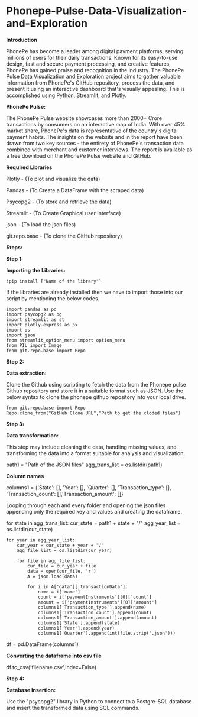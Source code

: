 # Phonepe-Pulse-Data-Visualization-and-Exploration
**Introduction**

PhonePe has become a leader among digital payment platforms, serving millions of users for their daily transactions. Known for its easy-to-use design, fast and secure payment processing, and creative features, PhonePe has gained praise and recognition in the industry. The PhonePe Pulse Data Visualization and Exploration project aims to gather valuable information from PhonePe's GitHub repository, process the data, and present it using an interactive dashboard that's visually appealing. This is accomplished using Python, Streamlit, and Plotly.

**PhonePe Pulse:**

The PhonePe Pulse website showcases more than 2000+ Crore transactions by consumers on an interactive map of India. With over 45% market share, PhonePe's data is representative of the country's digital payment habits. The insights on the website and in the report have been drawn from two key sources - the entirety of PhonePe's transaction data combined with merchant and customer interviews. The report is available as a free download on the PhonePe Pulse website and GitHub.

**Required Libraries**

Plotly - (To plot and visualize the data)

Pandas - (To Create a DataFrame with the scraped data)

Psycopg2 - (To store and retrieve the data)

Streamlit - (To Create Graphical user Interface)

json - (To load the json files)

git.repo.base - (To clone the GitHub repository)

**Steps:**

**Step 1:**

**Importing the Libraries:**

    !pip install ["Name of the library"]
    
If the libraries are already installed then we have to import those into our script by mentioning the below codes.

    import pandas as pd
    import psycopg2 as pg
    import streamlit as st
    import plotly.express as px
    import os
    import json
    from streamlit_option_menu import option_menu
    from PIL import Image
    from git.repo.base import Repo

**Step 2:**

**Data extraction:**

Clone the Github using scripting to fetch the data from the Phonepe pulse Github repository and store it in a suitable format such as JSON. Use the below syntax to clone the phonepe github repository into your local drive.

    from git.repo.base import Repo
    Repo.clone_from("GitHub Clone URL","Path to get the cloded files")

**Step 3:**

**Data transformation:**

This step may include cleaning the data, handling missing values, and transforming the data into a format suitable for analysis and visualization.

path1 = "Path of the JSON files"
agg_trans_list = os.listdir(path1)

**Column names**

columns1 = {'State': [], 'Year': [], 'Quarter': [], 'Transaction_type': [], 'Transaction_count': [],'Transaction_amount': []}

Looping through each and every folder and opening the json files appending only the required key and values and creating the dataframe.

for state in agg_trans_list:
    cur_state = path1 + state + "/"
    agg_year_list = os.listdir(cur_state)

    for year in agg_year_list:
        cur_year = cur_state + year + "/"
        agg_file_list = os.listdir(cur_year)

        for file in agg_file_list:
            cur_file = cur_year + file
            data = open(cur_file, 'r')
            A = json.load(data)

            for i in A['data']['transactionData']:
                name = i['name']
                count = i['paymentInstruments'][0]['count']
                amount = i['paymentInstruments'][0]['amount']
                columns1['Transaction_type'].append(name)
                columns1['Transaction_count'].append(count)
                columns1['Transaction_amount'].append(amount)
                columns1['State'].append(state)
                columns1['Year'].append(year)
                columns1['Quarter'].append(int(file.strip('.json')))
df = pd.DataFrame(columns1)

**Converting the dataframe into csv file**

df.to_csv('filename.csv',index=False)

**Step 4:**

**Database insertion:**

Use the "psycopg2" library in Python to connect to a Postgre-SQL database and insert the transformed data using SQL commands.
